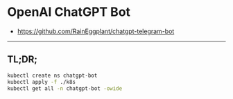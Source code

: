 # OpenAI ChatGPT Bot

- https://github.com/RainEggplant/chatgpt-telegram-bot

---

## TL;DR;

```bash
kubectl create ns chatgpt-bot
kubectl apply -f ./k8s
kubectl get all -n chatgpt-bot -owide
```

[chatgpt-telegram-bot_repo-ver]:  "RainEggplant/chatgpt-telegram-bot"